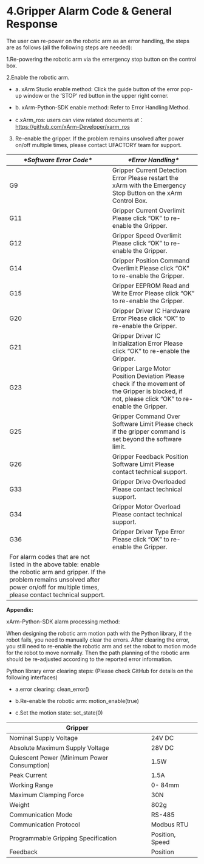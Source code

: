 # 4.Gripper Alarm Code & General Response

The user can re-power on the robotic arm as an error handling, the steps are as follows (all the following steps are needed):

1.Re-powering the robotic arm via the emergency stop button on the control box.

2.Enable the robotic arm.

* a. xArm Studio enable method: Click the guide button of the error pop-up window or the ‘STOP’ red button in the upper right corner.

* b. xArm-Python-SDK enable method: Refer to Error Handling Method.

* c.xArm_ros: users can view related documents at： https://github.com/xArm-Developer/xarm_ros

3. Re-enable the gripper.
If the problem remains unsolved after power on/off multiple times, please contact UFACTORY team for support.

| ***\*Software Error Code\****                                | ***\*Error Handling\****                                     |
| ------------------------------------------------------------ | ------------------------------------------------------------ |
| G9                                                           | Gripper Current Detection Error Please restart the xArm with the Emergency Stop Button on the xArm Control Box. |
| G11                                                          | Gripper Current Overlimit Please click “OK” to re-enable the Gripper. |
| G12                                                          | Gripper Speed Overlimit Please click “OK” to re-enable the Gripper. |
| G14                                                          | Gripper Position Command Overlimit Please click “OK” to re-enable the Gripper. |
| G15                                                          | Gripper EEPROM Read and Write Error Please click “OK” to re-enable the Gripper. |
| G20                                                          | Gripper Driver IC Hardware Error Please click “OK” to re-enable the Gripper. |
| G21                                                          | Gripper Driver IC Initialization Error Please click “OK” to re-enable the Gripper. |
| G23                                                          | Gripper Large Motor Position Deviation Please check if the movement of the Gripper is blocked, if not, please click “OK” to re-enable the Gripper. |
| G25                                                          | Gripper Command Over Software Limit Please check if the gripper command is set beyond the software limit. |
| G26                                                          | Gripper Feedback Position Software Limit Please contact technical support. |
| G33                                                          | Gripper Drive Overloaded Please contact technical support.   |
| G34                                                          | Gripper Motor Overload Please contact technical support.     |
| G36                                                          | Gripper Driver Type Error Please click “OK” to re-enable the Gripper. |
| For alarm codes that are not listed in the above table: enable the robotic arm and gripper. If the problem remains unsolved after power on/off for multiple times, please contact technical support. |                                                              |

**Appendix:**


xArm-Python-SDK alarm processing method:

When designing the robotic arm motion path with the Python library, if the robot fails, you need to manually clear the errors. After clearing the error, you still need to re-enable the robotic arm and set the robot to motion mode for the robot to move normally. Then the path planning of the robotic arm should be re-adjusted according to the reported error information.

Python library error clearing steps: (Please check GitHub for details on the following interfaces)

* a.error clearing: clean_error()

* b.Re-enable the robotic arm: motion_enable(true)
* c.Set the motion state: set_state(0)

| Gripper                                     |                 |
| ------------------------------------------- | --------------- |
| Nominal Supply Voltage                      | 24V DC          |
| Absolute Maximum Supply Voltage             | 28V DC          |
| Quiescent Power (Minimum Power Consumption) | 1.5W            |
| Peak Current                                | 1.5A            |
| Working Range                               | 0- 84mm         |
| Maximum Clamping Force                      | 30N             |
| Weight                                      | 802g            |
| Communication Mode                          | RS-485          |
| Communication Protocol                      | Modbus RTU      |
| Programmable Gripping Specification         | Position, Speed |
| Feedback                                    | Position        |